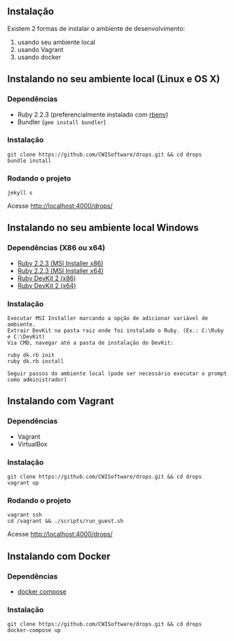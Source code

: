 Instalação
----------

Existem 2 formas de instalar o ambiente de desenvolvimento:

1. usando seu ambiente local
2. usando Vagrant 
3. usando docker

## Instalando no seu ambiente local (Linux e OS X)

### Dependências

- Ruby 2.2.3 (preferencialmente instalado com [rbenv](https://github.com/rbenv/rbenv))
- Bundler (`gem install bundler`)

### Instalação

```
git clone https://github.com/CWISoftware/drops.git && cd drops
bundle install
```

### Rodando o projeto

```
jekyll s
```

Acesse [http://localhost:4000/drops/](http://localhost:4000/drops/)

## Instalando no seu ambiente local Windows

### Dependências (X86 ou x64)

- [Ruby 2.2.3 (MSI Installer x86)](http://dl.bintray.com/oneclick/rubyinstaller/rubyinstaller-2.2.3.exe)
- [Ruby 2.2.3 (MSI Installer x64)](http://dl.bintray.com/oneclick/rubyinstaller/rubyinstaller-2.2.3-x64.exe)
- [Ruby DevKit 2 (x86)](http://dl.bintray.com/oneclick/rubyinstaller/DevKit-mingw64-32-4.7.2-20130224-1151-sfx.exe)
- [Ruby DevKit 2 (x64)](http://dl.bintray.com/oneclick/rubyinstaller/DevKit-mingw64-64-4.7.2-20130224-1432-sfx.exe)

### Instalação

```
Executar MSI Installer marcando a opção de adicionar variável de ambiente.
Extrair DevKit na pasta raiz onde foi instalado o Ruby. (Ex.: C:\Ruby e C:\DevKit)
Via CMD, navegar até a pasta de instalação do DevKit:

ruby dk.rb init
ruby dk.rb install

Seguir passos do ambiente local (pode ser necessário executar o prompt como administrador)

```

## Instalando com Vagrant

### Dependências

- Vagrant
- VirtualBox

### Instalação

```
git clone https://github.com/CWISoftware/drops.git && cd drops
vagrant up
```

### Rodando o projeto

```
vagrant ssh
cd /vagrant && ./scripts/run_guest.sh
```

Acesse [http://localhost:4000/drops/](http://localhost:4000/drops/)

## Instalando com Docker

### Dependências

- [docker compose](https://docs.docker.com/compose/install/#install-compose)

### Instalação

```
git clone https://github.com/CWISoftware/drops.git && cd drops
docker-compose up
```